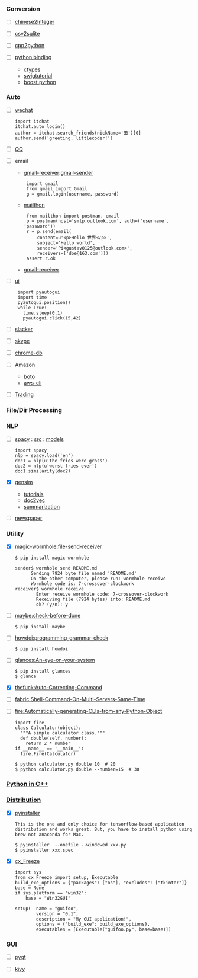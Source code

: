 ### Conversion

  - [ ] [chinese2Integer](https://github.com/gustavkkk/python-small-module/blob/master/chn2int.py)
  
  - [ ] [csv2sqlite](https://github.com/rasbt/python_reference/blob/master/useful_scripts/large_csv_to_sqlite.py)
  
  - [ ] [cpp2python](https://github.com/andreikop/cpp2python)
  
  - [ ] [python binding](https://stackoverflow.com/questions/13990317/generate-python-bindings-what-methods-programs-to-use)
      * [ctypes](https://docs.python.org/2/library/ctypes.html)
      * [swig](https://github.com/swig/swig)[tutorial](http://www.swig.org/tutorial.html)
      * [boost.python](http://www.boost.org/doc/libs/1_49_0/libs/python/doc/)
  
### Auto

  - [ ] [wechat](https://github.com/littlecodersh/ItChat)
  
        import itchat
        itchat.auto_login()
        author = itchat.search_friends(nickName='田')[0]
        author.send('greeting, littlecoder!')
   
  - [ ] [QQ](https://github.com/pandolia/qqbot)
  
  - [ ] email
  
     * [gmail-receiver](https://github.com/charlierguo/gmail):[gmail-sender](https://github.com/paulchakravarti/gmail-sender)
     
            import gmail
            from gmail import Gmail
            g = gmail.login(username, password)
            
     * [mailthon](https://github.com/eugene-eeo/mailthon)
     
            from mailthon import postman, email
            p = postman(host='smtp.outlook.com', auth=('username', 'password'))
            r = p.send(email(
                content=u'<p>Hello 世界</p>',
                subject='Hello world',
                sender='Pi<gustav0125@outlook.com>',
                receivers=['doe@163.com']))
            assert r.ok
     
     * [gmail-receiver]()
     
  - [ ] [ui](https://gfycat.com/PointlessSimplisticAmericanquarterhorse)
  
         import pyautogui
         import time
         pyautogui.position()
         while True:
           time.sleep(0.1)
           pyautogui.click(15,42)
           
  - [ ] [slacker](https://github.com/os/slacker)
  
  - [ ] [skype](https://github.com/Skype4Py/Skype4Py)
  
  - [ ] [chrome-db](https://github.com/MonroCoury/Forensic-Tools)
  
  - [ ] Amazon
      * [boto](https://github.com/boto/boto)
      * [aws-cli](https://github.com/aws/aws-cli)
  
  - [ ] [Trading](https://github.com/quantopian/zipline)
   
### File/Dir Processing

### NLP

  - [ ] [spacy](https://spacy.io/) : [src](https://github.com/explosion/spaCy) : [models](https://github.com/explosion/spacy-models/)
  
        import spacy
        nlp = spacy.load('en')
        doc1 = nlp(u'the fries were gross')
        doc2 = nlp(u'worst fries ever')
        doc1.similarity(doc2)
        
  - [x] [gensim](https://github.com/RaRe-Technologies/gensim)
  
       * [tutorials](https://github.com/RaRe-Technologies/gensim/blob/develop/tutorials.md)
       * [doc2vec](https://github.com/RaRe-Technologies/gensim/blob/develop/docs/notebooks/doc2vec-lee.ipynb)
       * [summarization](https://github.com/RaRe-Technologies/gensim/blob/develop/docs/notebooks/summarization_tutorial.ipynb)
       
  - [ ] [newspaper](https://github.com/codelucas/newspaper)

 ### Utility
 
  - [x] [magic-wormhole:file-send-receiver](https://github.com/warner/magic-wormhole)
   
        $ pip install magic-wormhole
        
        sender$ wormhole send README.md
              Sending 7924 byte file named 'README.md'
              On the other computer, please run: wormhole receive
              Wormhole code is: 7-crossover-clockwork
        receiver$ wormhole receive
                Enter receive wormhole code: 7-crossover-clockwork
                Receiving file (7924 bytes) into: README.md
                ok? (y/n): y
  - [ ] [maybe:check-before-done](https://github.com/p-e-w/maybe)
  
        $ pip install maybe
        
  - [ ] [howdoi:programming-grammar-check](https://github.com/gleitz/howdoi)
  
        $ pip install howdoi
        
  - [ ] [glances:An-eye-on-your-system](https://github.com/nicolargo/glances)
  
        $ pip install glances
        $ glance
        
  - [x] [thefuck:Auto-Correcting-Command](https://github.com/nicolargo/glances)
  
  - [ ] [fabric:Shell-Command-On-Multi-Servers-Same-Time](https://github.com/fabric/fabric)
  
  - [ ] [fire:Automatically-generating-CLIs-from-any-Python-Object](https://github.com/google/python-fire)
  
        import fire
        class Calculator(object):
          """A simple calculator class."""
          def double(self, number):
            return 2 * number
        if __name__ == '__main__':
          fire.Fire(Calculator)
        
        $ python calculator.py double 10  # 20
        $ python calculator.py double --number=15  # 30
        
 ### [Python in C++](https://www.coveros.com/calling-python-code-from-c/)
 
 
 ### [Distribution](https://stackoverflow.com/questions/14165398/a-good-python-to-exe-compiler)
 
  - [x] [pyinstaller](https://github.com/pyinstaller/pyinstaller)
  
        This is the one and only choice for tensorflow-based application distribution and works great. But, you have to install python using brew not anaconda for Mac.
        
        $ pyinstaller  --onefile --windowed xxx.py
        $ pyinstaller xxx.spec
        
  - [x] [cx_Freeze](https://github.com/anthony-tuininga/cx_Freeze/blob/master/doc/distutils.rst)
  
        import sys
        from cx_Freeze import setup, Executable
        build_exe_options = {"packages": ["os"], "excludes": ["tkinter"]}
        base = None
        if sys.platform == "win32":
            base = "Win32GUI"

        setup(  name = "guifoo",
                version = "0.1",
                description = "My GUI application!",
                options = {"build_exe": build_exe_options},
                executables = [Executable("guifoo.py", base=base)])
 
  ### GUI 
  - [ ] [pyqt]()
  
  - [ ] [kivy]()
